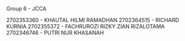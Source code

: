 Group 6 - JCCA

2702353360 - KHAUTAL HILMI RAMADHAN
2702364515 - RICHARD KURNIA
2702355372 - FACHRUROZI RIZKY ZIAN RIZALOTAMA
2702346746 - PUTRI NUR KHASANAH